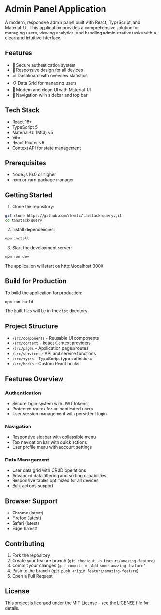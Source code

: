 # Admin Panel Application

A modern, responsive admin panel built with React, TypeScript, and Material-UI. This application provides a comprehensive solution for managing users, viewing analytics, and handling administrative tasks with a clean and intuitive interface.

## Features

- 🔐 Secure authentication system
- 📱 Responsive design for all devices
- 📊 Dashboard with overview statistics
- 📋 Data Grid for managing users
- 🎨 Modern and clean UI with Material-UI
- 🌙 Navigation with sidebar and top bar

## Tech Stack

- React 18+
- TypeScript 5
- Material-UI (MUI) v5
- Vite
- React Router v6
- Context API for state management

## Prerequisites

- Node.js 16.0 or higher
- npm or yarn package manager

## Getting Started

1. Clone the repository:
```bash
git clone https://github.com/rkymtc/tanstack-query.git
cd tanstack-query
```

2. Install dependencies:
```bash
npm install
```

3. Start the development server:
```bash
npm run dev
```

The application will start on http://localhost:3000

## Build for Production

To build the application for production:

```bash
npm run build
```

The built files will be in the `dist` directory.

## Project Structure

- `/src/components` - Reusable UI components
- `/src/context` - React Context providers
- `/src/pages` - Application pages/routes
- `/src/services` - API and service functions
- `/src/types` - TypeScript type definitions
- `/src/hooks` - Custom React hooks

## Features Overview

### Authentication
- Secure login system with JWT tokens
- Protected routes for authenticated users
- User session management with persistent login

### Navigation
- Responsive sidebar with collapsible menu
- Top navigation bar with quick actions
- User profile menu with account settings

### Data Management
- User data grid with CRUD operations
- Advanced data filtering and sorting capabilities
- Responsive tables optimized for all devices
- Bulk actions support

## Browser Support

- Chrome (latest)
- Firefox (latest)
- Safari (latest)
- Edge (latest)

## Contributing

1. Fork the repository
2. Create your feature branch (`git checkout -b feature/amazing-feature`)
3. Commit your changes (`git commit -m 'Add some amazing feature'`)
4. Push to the branch (`git push origin feature/amazing-feature`)
5. Open a Pull Request

## License

This project is licensed under the MIT License - see the LICENSE file for details.
